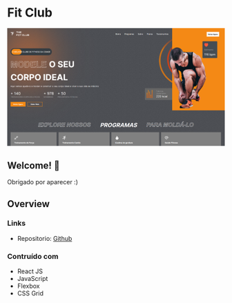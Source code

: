 # Fit Club

![Design preview for the Clipboard landing page coding challenge](./src/fitclub.png)

## Welcome! 👋
Obrigado por aparecer :)

## Overview


### Links

- Repositorio: [Github](https://github.com/LucasEduardo122/academia-fit.git)

### Contruído com

- React JS
- JavaScript
- Flexbox
- CSS Grid
